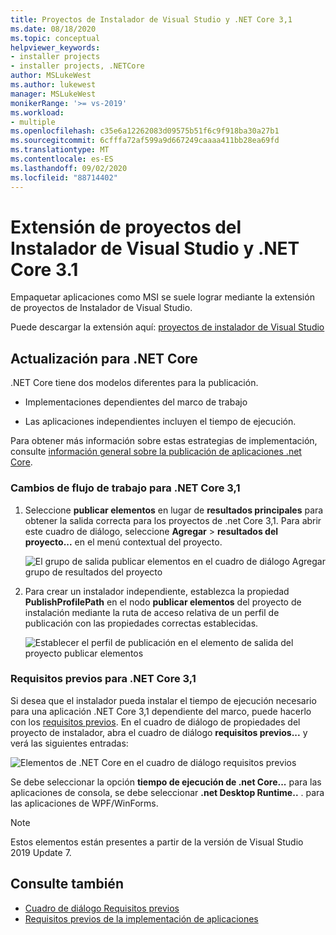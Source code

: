 ```yaml
---
title: Proyectos de Instalador de Visual Studio y .NET Core 3,1
ms.date: 08/18/2020
ms.topic: conceptual
helpviewer_keywords:
- installer projects
- installer projects, .NETCore
author: MSLukeWest
ms.author: lukewest
manager: MSLukeWest
monikerRange: '>= vs-2019'
ms.workload:
- multiple
ms.openlocfilehash: c35e6a12262083d09575b51f6c9f918ba30a27b1
ms.sourcegitcommit: 6cfffa72af599a9d667249caaaa411bb28ea69fd
ms.translationtype: MT
ms.contentlocale: es-ES
ms.lasthandoff: 09/02/2020
ms.locfileid: "88714402"
---
```

# <a name="visual-studio-installer-projects-extension-and-net-core-31"></a>Extensión de proyectos del Instalador de Visual Studio y .NET Core 3.1

Empaquetar aplicaciones como MSI se suele lograr mediante la extensión de proyectos de Instalador de Visual Studio.

Puede descargar la extensión aquí: [proyectos de instalador de Visual Studio](https://marketplace.visualstudio.com/items?itemName=VisualStudioClient.MicrosoftVisualStudio2017InstallerProjects)

## <a name="update-for-net-core"></a>Actualización para .NET Core
.NET Core tiene dos modelos diferentes para la publicación.

- Implementaciones dependientes del marco de trabajo

- Las aplicaciones independientes incluyen el tiempo de ejecución.

Para obtener más información sobre estas estrategias de implementación, consulte [información general sobre la publicación de aplicaciones .net Core](https://docs.microsoft.com/dotnet/core/deploying/).

### <a name="workflow-changes-for-net-core-31"></a>Cambios de flujo de trabajo para .NET Core 3,1

1. Seleccione **publicar elementos** en lugar de **resultados principales** para obtener la salida correcta para los proyectos de .net Core 3,1.  Para abrir este cuadro de diálogo, seleccione **Agregar**  >  **resultados del proyecto...** en el menú contextual del proyecto.

    ![El grupo de salida publicar elementos en el cuadro de diálogo Agregar grupo de resultados del proyecto](../deployment/media/installer-projects-net-core-publish-items-output.png "Seleccionar publicar elementos")

2. Para crear un instalador independiente, establezca la propiedad **PublishProfilePath** en el nodo **publicar elementos** del proyecto de instalación mediante la ruta de acceso relativa de un perfil de publicación con las propiedades correctas establecidas.

    ![Establecer el perfil de publicación en el elemento de salida del proyecto publicar elementos](../deployment/media/installer-projects-net-core-publish-profile.png "Establecer Perfil de publicación")

### <a name="prerequisites-for-net-core-31"></a>Requisitos previos para .NET Core 3,1

Si desea que el instalador pueda instalar el tiempo de ejecución necesario para una aplicación .NET Core 3,1 dependiente del marco, puede hacerlo con los [requisitos previos](../deployment/application-deployment-prerequisites.md).  En el cuadro de diálogo de propiedades del proyecto de instalador, abra el cuadro de diálogo **requisitos previos...** y verá las siguientes entradas:

![Elementos de .NET Core en el cuadro de diálogo requisitos previos](../deployment/media/installer-projects-net-core-prerequisites.png "Requisitos previos de .NET Core")

Se debe seleccionar la opción **tiempo de ejecución de .net Core...** para las aplicaciones de consola, se debe seleccionar **.net Desktop Runtime..** . para las aplicaciones de WPF/WinForms.

>[!NOTE]
>Estos elementos están presentes a partir de la versión de Visual Studio 2019 Update 7.

## <a name="see-also"></a>Consulte también

- [Cuadro de diálogo Requisitos previos](../ide/reference/prerequisites-dialog-box.md)
- [Requisitos previos de la implementación de aplicaciones](../deployment/application-deployment-prerequisites.md)
